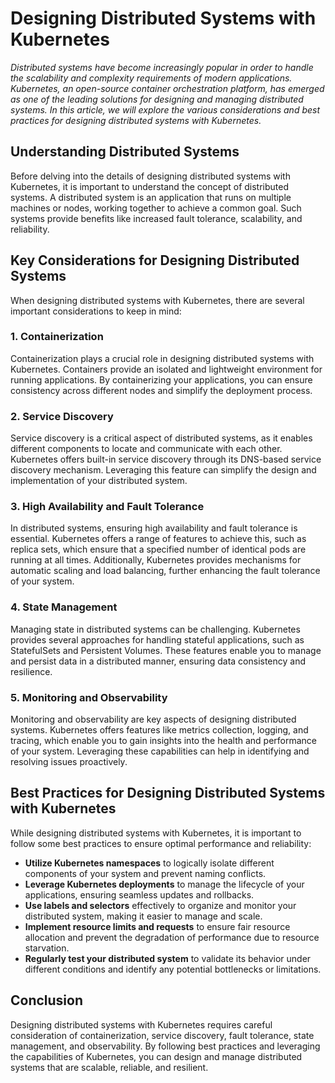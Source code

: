 # Designing Distributed Systems with Kubernetes

*Distributed systems have become increasingly popular in order to handle the scalability and complexity requirements of modern applications. Kubernetes, an open-source container orchestration platform, has emerged as one of the leading solutions for designing and managing distributed systems. In this article, we will explore the various considerations and best practices for designing distributed systems with Kubernetes.*

## Understanding Distributed Systems

Before delving into the details of designing distributed systems with Kubernetes, it is important to understand the concept of distributed systems. A distributed system is an application that runs on multiple machines or nodes, working together to achieve a common goal. Such systems provide benefits like increased fault tolerance, scalability, and reliability.

## Key Considerations for Designing Distributed Systems

When designing distributed systems with Kubernetes, there are several important considerations to keep in mind:

### 1. Containerization

Containerization plays a crucial role in designing distributed systems with Kubernetes. Containers provide an isolated and lightweight environment for running applications. By containerizing your applications, you can ensure consistency across different nodes and simplify the deployment process.

### 2. Service Discovery

Service discovery is a critical aspect of distributed systems, as it enables different components to locate and communicate with each other. Kubernetes offers built-in service discovery through its DNS-based service discovery mechanism. Leveraging this feature can simplify the design and implementation of your distributed system.

### 3. High Availability and Fault Tolerance

In distributed systems, ensuring high availability and fault tolerance is essential. Kubernetes offers a range of features to achieve this, such as replica sets, which ensure that a specified number of identical pods are running at all times. Additionally, Kubernetes provides mechanisms for automatic scaling and load balancing, further enhancing the fault tolerance of your system.

### 4. State Management

Managing state in distributed systems can be challenging. Kubernetes provides several approaches for handling stateful applications, such as StatefulSets and Persistent Volumes. These features enable you to manage and persist data in a distributed manner, ensuring data consistency and resilience.

### 5. Monitoring and Observability

Monitoring and observability are key aspects of designing distributed systems. Kubernetes offers features like metrics collection, logging, and tracing, which enable you to gain insights into the health and performance of your system. Leveraging these capabilities can help in identifying and resolving issues proactively.

## Best Practices for Designing Distributed Systems with Kubernetes

While designing distributed systems with Kubernetes, it is important to follow some best practices to ensure optimal performance and reliability:

- **Utilize Kubernetes namespaces** to logically isolate different components of your system and prevent naming conflicts.
- **Leverage Kubernetes deployments** to manage the lifecycle of your applications, ensuring seamless updates and rollbacks.
- **Use labels and selectors** effectively to organize and monitor your distributed system, making it easier to manage and scale.
- **Implement resource limits and requests** to ensure fair resource allocation and prevent the degradation of performance due to resource starvation.
- **Regularly test your distributed system** to validate its behavior under different conditions and identify any potential bottlenecks or limitations.

## Conclusion

Designing distributed systems with Kubernetes requires careful consideration of containerization, service discovery, fault tolerance, state management, and observability. By following best practices and leveraging the capabilities of Kubernetes, you can design and manage distributed systems that are scalable, reliable, and resilient.